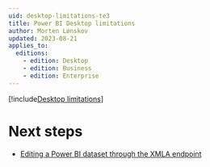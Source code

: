 ```yaml
---
uid: desktop-limitations-te3
title: Power BI Desktop limitations
author: Morten Lønskov
updated: 2023-08-21
applies_to:
  editions:
    - edition: Desktop
    - edition: Business
    - edition: Enterprise
---
```


[!include[Desktop limitations](~/content/common/desktop-limitations.md)]

# Next steps

- [Editing a Power BI dataset through the XMLA endpoint](xref:powerbi-xmla)
